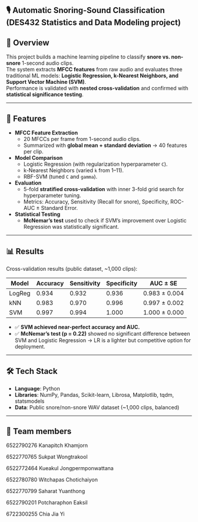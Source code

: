 ## 🎙️ Automatic Snoring-Sound Classification (DES432 Statistics and Data Modeling project)

## 📌 Overview  
This project builds a machine learning pipeline to classify **snore vs. non-snore** 1-second audio clips.  
The system extracts **MFCC features** from raw audio and evaluates three traditional ML models: **Logistic Regression, k-Nearest Neighbors, and Support Vector Machine (SVM)**.  
Performance is validated with **nested cross-validation** and confirmed with **statistical significance testing**.

---

## 🚀 Features
- **MFCC Feature Extraction**
  - 20 MFCCs per frame from 1-second audio clips.
  - Summarized with **global mean + standard deviation** → 40 features per clip.
- **Model Comparison**
  - Logistic Regression (with regularization hyperparameter `C`).
  - k-Nearest Neighbors (varied `k` from 1–11).
  - RBF-SVM (tuned `C` and `gamma`).
- **Evaluation**
  - 5-fold **stratified cross-validation** with inner 3-fold grid search for hyperparameter tuning.
  - Metrics: Accuracy, Sensitivity (Recall for snore), Specificity, ROC-AUC ± Standard Error.
- **Statistical Testing**
  - **McNemar’s test** used to check if SVM’s improvement over Logistic Regression was statistically significant.

---

## 📊 Results  
Cross-validation results (public dataset, ~1,000 clips):

| Model   | Accuracy | Sensitivity | Specificity | AUC ± SE     |
|---------|----------|-------------|-------------|--------------|
| LogReg  | 0.934    | 0.932       | 0.936       | 0.983 ± 0.004 |
| kNN     | 0.983    | 0.970       | 0.996       | 0.997 ± 0.002 |
| SVM     | 0.997    | 0.994       | 1.000       | 1.000 ± 0.000 |

- ✅ **SVM achieved near-perfect accuracy and AUC.**  
- ✅ **McNemar’s test (p = 0.22)** showed no significant difference between SVM and Logistic Regression → LR is a lighter but competitive option for deployment.  

---

## 🛠️ Tech Stack
- **Language**: Python  
- **Libraries**: NumPy, Pandas, Scikit-learn, Librosa, Matplotlib, tqdm, statsmodels  
- **Data**: Public snore/non-snore WAV dataset (~1,000 clips, balanced)  

---

## 👥 Team members
6522790276 Kanapitch Khamjorn

6522770765 Sukpat Wongtrakool

6522772464 Kueakul Jongpermponwattana

6522780780 Witchapas Chotichaiyon

6522770799 Saharat Yuanthong

6522790201 Potcharaphon Eaksil

6722300255 Chia Jia Yi

